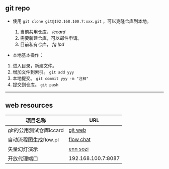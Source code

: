 <head>
<title>git repo</title>
<meta http-equiv="content-type" content="text/html; charset=UTF-8">
<link href="mkd.css" rel="stylesheet" type="text/css">
</head>

## git repo

- 使用 `git clone git@192.168.100.7:xxx.git` ，可以克隆仓库到本地。

	1. 当前共用仓库， *iccard*
	2. 需要新建仓库，可以邮件申请。
	3. 目前私有仓库， *fg* *lpd*


- 本地基本操作：

 1. 进入目录，新建文件。
 1. 增加文件到索引。 `git add yyy`
 1. 本地提交。 `git commit yyy -m "注释"`
 1. 提交到仓库。 `git push`

---

## web resources

项目名称|URL
--|---
git的公用测试仓库iccard|[git web](http://127.0.0.1:1234)
自动流程图生成flow.pl|[flow chat](http://127.0.0.1:1111/upload.html)
矢量幻灯演示|[enn sozi](enn新奥sozi.svg)
开放代理端口|192.168.100.7:8087
